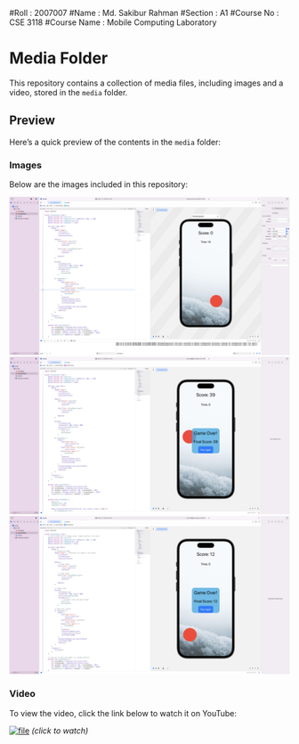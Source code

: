 #Roll : 2007007
#Name : Md. Sakibur Rahman
#Section : A1
#Course No : CSE 3118
#Course Name : Mobile Computing Laboratory	
# Media Folder

This repository contains a collection of media files, including images and a video, stored in the `media` folder.

## Preview

Here’s a quick preview of the contents in the `media` folder:

### Images

Below are the images included in this repository:

![img1](media/img1.png)
![img2](media/img2.png)
![img3](media/img3.png)

### Video

To view the video, click the link below to watch it on YouTube:

[![file](https://img.youtube.com/vi/K7Cb8UmmRag/0.jpg)](https://youtu.be/K7Cb8UmmRag) *(click to watch)*

